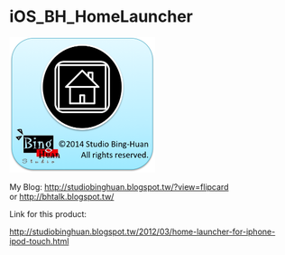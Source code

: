 iOS_BH_HomeLauncher
===================
<img src="Icon.png" width="auto" height="240"><br/>

<p>
	My Blog: <a href="http://studiobinghuan.blogspot.tw/?view=flipcard">http://studiobinghuan.blogspot.tw/?view=flipcard</a><br>
	or <a href="http://bhtalk.blogspot.tw/">http://bhtalk.blogspot.tw/</a>
	<br>
	<p>Link for this product:</p>
	<a href="http://studiobinghuan.blogspot.tw/2012/03/home-launcher-for-iphone-ipod-touch.html">http://studiobinghuan.blogspot.tw/2012/03/home-launcher-for-iphone-ipod-touch.html</a>
</p>